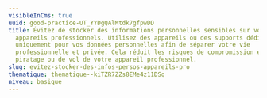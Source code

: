 ```yaml
---
visibleInCms: true
uuid: good-practice-UT_YYDgQAlMtdk7gfpwDD
title: Évitez de stocker des informations personnelles sensibles sur vos
  appareils professionnels. Utilisez des appareils ou des supports dédiés
  uniquement pour vos données personnelles afin de séparer votre vie
  professionnelle et privée. Cela réduit les risques de compromission en cas de
  piratage ou de vol de votre appareil professionnel.
slug: evitez-stocker-des-infos-persos-appareils-pro
thematique: thematique--kiTZR7ZZs8EMe4z11DSq
niveau: basique
---
```

